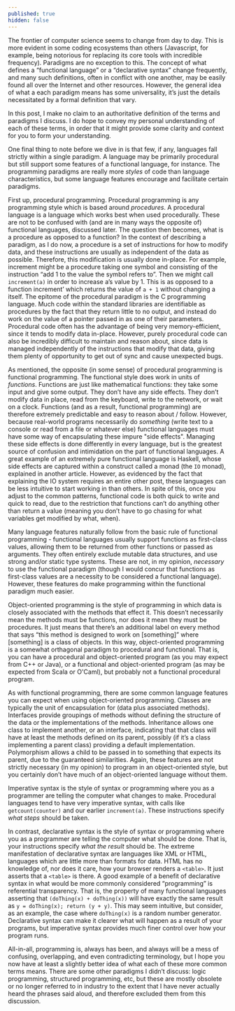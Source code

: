 ```yaml
---
published: true
hidden: false
---
```


The frontier of computer science seems to change from day to day. This is more evident in some coding ecosystems than others (Javascript, for example, being notorious for replacing its core tools with incredible frequency). Paradigms are no exception to this. The concept of what defines a “functional language” or a “declarative syntax” change frequently, and many such definitions, often in conflict with one another, may be easily found all over the Internet and other resources. However, the general idea of what a each paradigm means has some universality, it’s just the details necessitated by a formal definition that vary.

In this post, I make no claim to an authoritative definition of the terms and paradigms I discuss. I do hope to convey my personal understanding of each of these terms, in order that it might provide some clarity and context for you to form your understanding.

One final thing to note before we dive in is that few, if any, languages fall strictly within a single paradigm. A language may be primarily procedural but still support some features of a functional language, for instance. The programming paradigms are really more _styles_ of code than language characteristics, but some language features encourage and facilitate certain paradigms.

First up, procedural programming. Procedural programming is any programming style which is based around _procedures_. A procedural language is a language which works best when used procedurally. These are not to be confused with (and are in many ways the opposite of) functional languages, discussed later. The question then becomes, what is a procedure as opposed to a function? In the context of describing a paradigm, as I do now, a procedure is a set of instructions for how to modify data, and these instructions are usually as independent of the data as possible. Therefore, this modification is usually done in-place. For example, increment might be a procedure taking one symbol and consisting of the instruction “add 1 to the value the symbol refers to”. Then we might call `increment(a)` in order to increase a’s value by 1. This is as opposed to a function increment’ which returns the value of `a + 1` without changing a itself. The epitome of the procedural paradigm is the C programming language. Much code within the standard libraries are identifiable as procedures by the fact that they return little to no output, and instead do work on the value of a pointer passed in as one of their parameters. Procedural code often has the advantage of being very memory-efficient, since it tends to modify data in-place. However, purely procedural code can also be incredibly difficult to maintain and reason about, since data is managed independently of the instructions that modify that data, giving them plenty of opportunity to get out of sync and cause unexpected bugs.

As mentioned, the opposite (in some sense) of procedural programming is functional programming. The functional style does work in units of _functions_. Functions are just like mathematical functions: they take some input and give some output. They don’t have any side effects. They don’t modify data in place, read from the keyboard, write to the network, or wait on a clock. Functions (and as a result, functional programming) are therefore extremely predictable and easy to reason about / follow. However, because real-world programs necessarily do _something_ (write text to a console or read from a file or whatever else) functional languages must have some way of encapsulating these impure "side effects". Managing these side effects is done differently in every language, but is the greatest source of confusion and intimidation on the part of functional languages. A great example of an extremely pure functional language is Haskell, whose side effects are captured within a construct called a monad (the `IO` monad), explained in another article. However, as evidenced by the fact that explaining the IO system requires an entire other post, these languages can be less intuitive to start working in than others. In spite of this, once you adjust to the common patterns, functional code is both quick to write and quick to read, due to the restriction that functions can’t do anything other than return a value (meaning you don’t have to go chasing for what variables get modified by what, when).

Many language features naturally follow from the basic rule of functional programming - functional languages usually support functions as first-class values, allowing them to be returned from other functions or passed as arguments. They often entirely exclude mutable data structures, and use strong and/or static type systems. These are not, in my opinion, _necessary_ to use the functional paradigm (though I would concur that functions as first-class values are a necessity to be considered a functional language). However, these features do make programming within the functional paradigm much easier.

Object-oriented programming is the style of programming in which data is closely associated with the methods that effect it. This doesn’t necessarily mean the methods must be functions, nor does it mean they must be procedures. It just means that there’s an additional label on every method that says “this method is designed to work on \[something\]” where \[something\] is a class of objects. In this way, object-oriented programming is a somewhat orthagonal paradigm to procedural and functional. That is, you can have a procedural and object-oriented program (as you may expect from C++ or Java), or a functional and object-oriented program (as may be expected from Scala or O'Caml), but probably not a functional procedural program.

As with functional programming, there are some common language features you can expect when using object-oriented programming. Classes are typically the unit of encapsulation for (data plus associated methods). Interfaces provide groupings of methods without defining the structure of the data or the implementations of the methods. Inheritance allows one class to implement another, or an interface, indicating that that class will have at least the methods defined on its parent, possibly (if it’s a class implementing a parent class) providing a default implementation. Polymorphism allows a child to be passed in to something that expects its parent, due to the guaranteed similarities. Again, these features are not strictly necessary (in my opinion) to program in an object-oriented style, but you certainly don’t have much of an object-oriented language without them.

Imperative syntax is the style of syntax or programming where you as a programmer are telling the computer what changes to make. Procedural languages tend to have very imperative syntax, with calls like `getcount(counter)` and our earlier `increment(a)`. These instructions specify *what steps* should be taken.

In contrast, declarative syntax is the style of syntax or programming where you as a programmer are telling the computer what should be done. That is, your instructions specify *what the result* should be. The extreme manifestation of declarative syntax are languages like XML or HTML, languages which are little more than formats for data. HTML has no knowledge of, nor does it care, how your browser renders a `<table>`. It just asserts that a `<table>` is there. A good example of a benefit of declarative syntax in what would be more commonly considered “programming” is referential transparency. That is, the property of many functional languages asserting that `(doThing(x) + doThing(x))` will have exactly the same result as `y = doThing(x); return (y + y)`. This may seem intuitive, but consider, as an example, the case where `doThing(x)` is a random number generator. Declarative syntax can make it clearer what will happen as a result of your programs, but imperative syntax provides much finer control over how your program runs.

All-in-all, programming is, always has been, and always will be a mess of confusing, overlapping, and even contradicting terminology, but I hope you now have at least a slightly better idea of what each of these more common terms means. There are some other paradigms I didn’t discuss: logic programming, structured programming, etc, but these are mostly obsolete or no longer referred to in industry to the extent that I have never actually heard the phrases said aloud, and therefore excluded them from this discussion.
